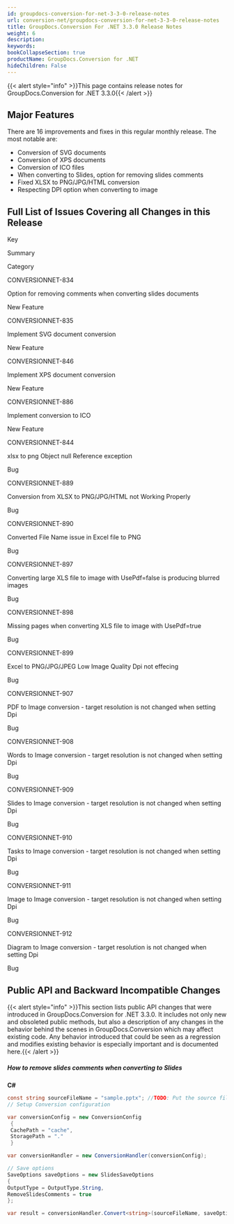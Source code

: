 ```yaml
---
id: groupdocs-conversion-for-net-3-3-0-release-notes
url: conversion-net/groupdocs-conversion-for-net-3-3-0-release-notes
title: GroupDocs.Conversion For .NET 3.3.0 Release Notes
weight: 6
description: 
keywords: 
bookCollapseSection: true
productName: GroupDocs.Conversion for .NET
hideChildren: False
---
```

{{< alert style="info" >}}This page contains release notes for GroupDocs.Conversion for .NET 3.3.0{{< /alert >}}

## Major Features

There are 16 improvements and fixes in this regular monthly release. The most notable are:

*   Conversion of SVG documents
*   Conversion of XPS documents
*   Conversion of ICO files
*   When converting to Slides, option for removing slides comments
*   Fixed XLSX to PNG/JPG/HTML conversion
*   Respecting DPI option when converting to image

## Full List of Issues Covering all Changes in this Release

Key

Summary

Category

CONVERSIONNET-834

Option for removing comments when converting slides documents

New Feature

CONVERSIONNET-835

Implement SVG document conversion

New Feature

CONVERSIONNET-846

Implement XPS document conversion

New Feature

CONVERSIONNET-886

Implement conversion to ICO

New Feature

CONVERSIONNET-844

xlsx to png Object null Reference exception

Bug

CONVERSIONNET-889

Conversion from XLSX to PNG/JPG/HTML not Working Properly

Bug

CONVERSIONNET-890

Converted File Name issue in Excel file to PNG

Bug

CONVERSIONNET-897

Converting large XLS file to image with UsePdf=false is producing blurred images

Bug

CONVERSIONNET-898

Missing pages when converting XLS file to image with UsePdf=true

Bug

CONVERSIONNET-899

Excel to PNG/JPG/JPEG Low Image Quality Dpi not effecing

Bug

CONVERSIONNET-907

PDF to Image conversion - target resolution is not changed when setting Dpi

Bug

CONVERSIONNET-908

Words to Image conversion - target resolution is not changed when setting Dpi

Bug

CONVERSIONNET-909

Slides to Image conversion - target resolution is not changed when setting Dpi

Bug

CONVERSIONNET-910

Tasks to Image conversion - target resolution is not changed when setting Dpi

Bug

CONVERSIONNET-911

Image to Image conversion - target resolution is not changed when setting Dpi

Bug

CONVERSIONNET-912

Diagram to Image conversion - target resolution is not changed when setting Dpi

Bug

## Public API and Backward Incompatible Changes

{{< alert style="info" >}}This section lists public API changes that were introduced in GroupDocs.Conversion for .NET 3.3.0. It includes not only new and obsoleted public methods, but also a description of any changes in the behavior behind the scenes in GroupDocs.Conversion which may affect existing code. Any behavior introduced that could be seen as a regression and modifies existing behavior is especially important and is documented here.{{< /alert >}}

##### How to remove slides comments when converting to Slides

**C#**

```csharp
const string sourceFileName = "sample.pptx"; //TODO: Put the source filename here
// Setup Conversion configuration

var conversionConfig = new ConversionConfig
 {
 CachePath = "cache",
 StoragePath = "."
 }

var conversionHandler = new ConversionHandler(conversionConfig);

// Save options
SaveOptions saveOptions = new SlidesSaveOptions
{
OutputType = OutputType.String,
RemoveSlidesComments = true
};

var result = conversionHandler.Convert<string>(sourceFileName, saveOptions);

```
